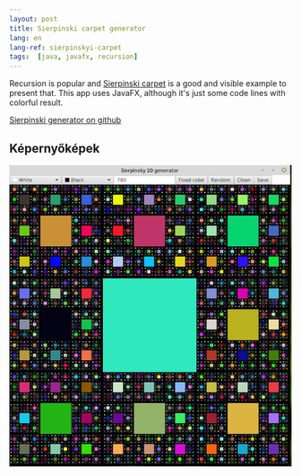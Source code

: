 ```yaml
---
layout: post
title: Sierpinski carpet generator
lang: en
lang-ref: sierpinskyi-carpet
tags:  [java, javafx, recursion]
---
```


Recursion is popular and
[Sierpinski carpet](https://en.wikipedia.org/wiki/Sierpinski_carpet) 
is a good and visible example to present that. This app uses JavaFX, 
although it's just some code lines with colorful result.

<!-- more -->
[Sierpinski generator on github](https://github.com/lsmhun/sierpinski)

## Képernyőképek
![Sierpinski carpet](/artifacts/sierpinski_generator_01.png)
